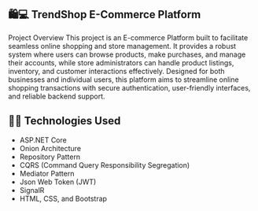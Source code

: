  ## 🛍️💻 TrendShop E-Commerce Platform ##

Project Overview
This project is an E-commerce Platform built to facilitate seamless online shopping and store management. It provides a robust system where users can browse products, make purchases, and manage their accounts, while store administrators can handle product listings, inventory, and customer interactions effectively. Designed for both businesses and individual users, this platform aims to streamline online shopping transactions with secure authentication, user-friendly interfaces, and reliable backend support.

 ## 🚀🚀 Technologies Used ##

- ASP.NET Core
- Onion Architecture
- Repository Pattern
- CQRS (Command Query Responsibility Segregation)
- Mediator Pattern
- Json Web Token (JWT)
- SignalR
- HTML, CSS, and Bootstrap
